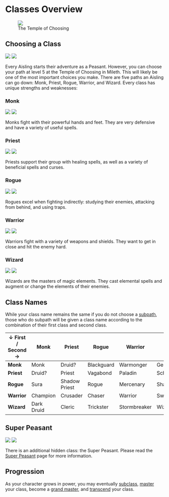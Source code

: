 # Classes Overview

<figure>
  <img src="../../images/toc.jpg"/>
  <figcaption>The Temple of Choosing</figcaption>
</figure>

## Choosing a Class

<img src="../../images/sprites/male_peasant.png"/> <img src="../../images/sprites/female_peasant.png"/>

Every Aisling starts their adventure as a Peasant. However, you can choose your path at level 5 at the Temple of Choosing in Mileth. This will likely be one of the most important choices you make. There are five paths an Aisling can go down: Monk, Priest, Rogue, Warrior, and Wizard. Every class has unique strengths and weaknesses:

### Monk

<img src="../../images/sprites/male_monk.png"/> <img src="../../images/sprites/female_monk.png"/>

Monks fight with their powerful hands and feet. They are very defensive and have a variety of useful spells.

### Priest

<img src="../../images/sprites/male_priest.png"/> <img src="../../images/sprites/female_priest.png"/>

Priests support their group with healing spells, as well as a variety of beneficial spells and curses.

### Rogue

<img src="../../images/sprites/male_rogue.png"/> <img src="../../images/sprites/female_rogue.png"/>

Rogues excel when fighting indirectly: studying their enemies, attacking from behind, and using traps.

### Warrior

<img src="../../images/sprites/male_warrior.png"/> <img src="../../images/sprites/female_warrior.png"/>

Warriors fight with a variety of weapons and shields. They want to get in close and hit the enemy hard.

### Wizard

<img src="../../images/sprites/male_wizard.png"/> <img src="../../images/sprites/female_wizard.png"/>

Wizards are the masters of magic elements. They cast elemental spells and augment or change the elements of their enemies.

## Class Names

While your class name remains the same if you do not choose a [subpath](../subbing), those who do subpath will be given a class name according to the combination of their first class and second class.

| ↓ First / Second → | **Monk** | **Priest** | **Rogue** | **Warrior** | **Wizard** |
| - | - | - | - | - | - |
| **Monk** | Monk | Druid? | Blackguard | Warmonger | Geomancer |
| **Priest** | Druid? | Priest | Vagabond | Paladin | Scholar |
| **Rogue** | Sura | Shadow Priest | Rogue | Mercenary | Shadowmage |
| **Warrior** | Champion | Crusader | Chaser | Warrior | Swordmage |
| **Wizard** | Dark Druid | Cleric | Trickster | Stormbreaker | Wizard |

## Super Peasant

<img src="../../images/sprites/male_peasant.png"/> <img src="../../images/sprites/female_peasant.png"/>

There is an additional hidden class: the Super Peasant. Please read the [Super Peasant](../super_peasant) page for more information.

## Progression

As your character grows in power, you may eventually [subclass](../subbing), [master](../mastering) your class, become a [grand master](../grand_mastering), and [transcend](../transcending) your class.

